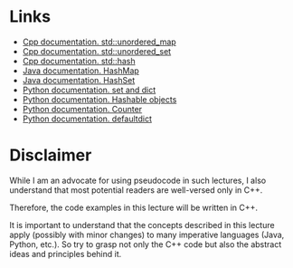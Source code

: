 # Links

- [Cpp documentation. std::unordered_map](https://en.cppreference.com/w/cpp/container/unordered_map)
- [Cpp documentation. std::unordered_set](https://en.cppreference.com/w/cpp/container/unordered_set)
- [Cpp documentation. std::hash](https://en.cppreference.com/w/cpp/utility/hash)
- [Java documentation. HashMap](https://docs.oracle.com/en/java/javase/21/docs/api/java.base/java/util/HashMap.html)
- [Java documentation. HashSet](https://docs.oracle.com/en/java/javase/21/docs/api/java.base/java/util/HashSet.html)
- [Python documentation. set and dict](https://docs.python.org/3/tutorial/datastructures.html#sets)
- [Python documentation. Hashable objects](https://docs.python.org/3/glossary.html#term-hashable)
- [Python documentation. Counter](https://docs.python.org/3/library/collections.html#counter-objects)
- [Python documentation. defaultdict](https://docs.python.org/3/library/collections.html#defaultdict-objects)

# Disclaimer

While I am an advocate for using pseudocode in such lectures, I also understand that most potential readers are well-versed only in C++.

Therefore, the code examples in this lecture will be written in C++.

It is important to understand that the concepts described in this lecture apply (possibly with minor changes) to many imperative languages (Java, Python, etc.). So try to grasp not only the C++ code but also the abstract ideas and principles behind it.